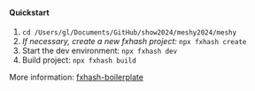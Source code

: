 #### Quickstart

1. `cd /Users/gl/Documents/GitHub/show2024/meshy2024/meshy`
1. *If necessary, create a new fxhash project:* `npx fxhash create`
2. Start the dev environment: `npx fxhash dev`
3. Build project: `npx fxhash build`

More information: [fxhash-boilerplate](https://github.com/fxhash/fxhash-boilerplate/tree/master)
